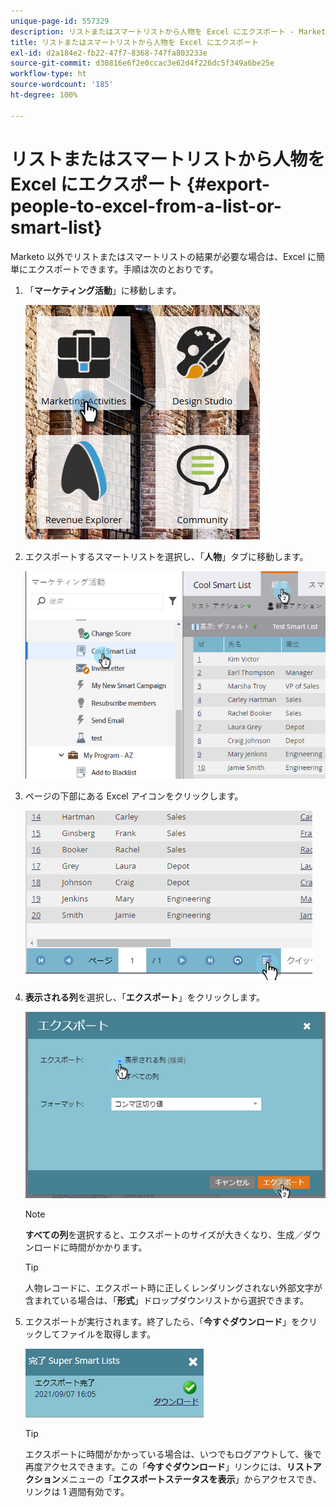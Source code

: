 ```yaml
---
unique-page-id: 557329
description: リストまたはスマートリストから人物を Excel にエクスポート - Marketo ドキュメント - 製品ドキュメント
title: リストまたはスマートリストから人物を Excel にエクスポート
exl-id: d2a184e2-fb22-47f7-8368-747fa803233e
source-git-commit: d30816e6f2e0ccac3e62d4f226dc5f349a6be25e
workflow-type: ht
source-wordcount: '185'
ht-degree: 100%

---
```


# リストまたはスマートリストから人物を Excel にエクスポート {#export-people-to-excel-from-a-list-or-smart-list}

Marketo 以外でリストまたはスマートリストの結果が必要な場合は、Excel に簡単にエクスポートできます。手順は次のとおりです。

1. 「**マーケティング活動**」に移動します。

   ![](assets/ma.png)

1. エクスポートするスマートリストを選択し、「**人物**」タブに移動します。

   ![](assets/smartlistpeopletab-hands.png)

1. ページの下部にある Excel アイコンをクリックします。

   ![](assets/exportpeople.png)

1. **表示される列**&#x200B;を選択し、「**エクスポート**」をクリックします。

   ![](assets/image2014-9-11-14-3a1-3a37.png)

   >[!NOTE]
   >
   >**すべての列**&#x200B;を選択すると、エクスポートのサイズが大きくなり、生成／ダウンロードに時間がかかります。

   >[!TIP]
   >
   >人物レコードに、エクスポート時に正しくレンダリングされない外部文字が含まれている場合は、「**形式**」ドロップダウンリストから選択できます。

1. エクスポートが実行されます。終了したら、「**今すぐダウンロード**」をクリックしてファイルを取得します。

   ![](assets/popup.png)

   >[!TIP]
   >
   >エクスポートに時間がかかっている場合は、いつでもログアウトして、後で再度アクセスできます。この「**今すぐダウンロード**」リンクには、**リストアクション**&#x200B;メニューの「**エクスポートステータスを表示**」からアクセスでき、リンクは 1 週間有効です。

